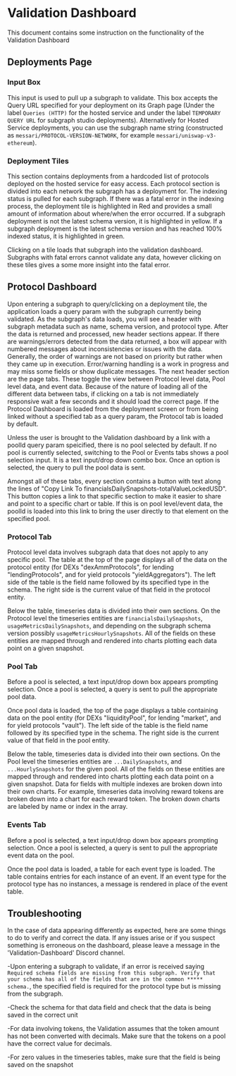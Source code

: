 # Validation Dashboard

This document contains some instruction on the functionality of the Validation Dashboard

## Deployments Page

### Input Box

This input is used to pull up a subgraph to validate. This box accepts the Query URL specified for your deployment on its Graph page (Under the label `Queries (HTTP)` for the hosted service and under the label `TEMPORARY QUERY URL` for subgraph studio deployments). Alternatively for Hosted Service deployments, you can use the subgraph name string (constructed as `messari/PROTOCOL-VERSION-NETWORK`, for example `messari/uniswap-v3-ethereum`).

### Deployment Tiles

This section contains deployments from a hardcoded list of protocols deployed on the hosted service for easy access. Each protocol section is divided into each network the subgraph has a deployment for. The indexing status is pulled for each subgraph. If there was a fatal error in the indexing process, the deployment tile is highlighted in Red and provides a small amount of information about where/when the error occurred. If a subgraph deployment is not the latest schema version, it is highlighted in yellow. If a subgraph deployment is the latest schema version and has reached 100% indexed status, it is highlighted in green.

Clicking on a tile loads that subgraph into the validation dashboard. Subgraphs with fatal errors cannot validate any data, however clicking on these tiles gives a some more insight into the fatal error.

## Protocol Dashboard

Upon entering a subgraph to query/clicking on a deployment tile, the application loads a query param with the subgraph currently being validated. As the subgraph's data loads, you will see a header with subgraph metadata such as name, schema version, and protocol type. After the data is returned and processed, new header sections appear. If there are warnings/errors detected from the data returned, a box will appear with numbered messages about inconsistencies or issues with the data. Generally, the order of warnings are not based on priority but rather when they came up in execution. Error/warning handling is a work in progress and may miss some fields or show duplicate messages. The next header section are the page tabs. These toggle the view between Protocol level data, Pool level data, and event data. Because of the nature of loading all of the different data between tabs, if clicking on a tab is not immediately responsive wait a few seconds and it should load the correct page. If the Protocol Dashboard is loaded from the deployment screen or from being linked without a specified tab as a query param, the Protocol tab is loaded by default.

Unless the user is brought to the Validation dashboard by a link with a poolId query param speicified, there is no pool selected by default. If no pool is currently selected, switching to the Pool or Events tabs shows a pool selection input. It is a text input/drop down combo box. Once an option is selected, the query to pull the pool data is sent.

Amongst all of these tabs, every section contains a button with text along the lines of "Copy Link To financialsDailySnapshots-totalValueLockedUSD". This button copies a link to that specific section to make it easier to share and point to a specific chart or table. If this is on pool level/event data, the poolId is loaded into this link to bring the user directly to that element on the specified pool.

### Protocol Tab

Protocol level data involves subgraph data that does not apply to any specific pool. The table at the top of the page displays all of the data on the protocol entity (for DEXs "dexAmmProtocols", for lending "lendingProtocols", and for yield protocols "yieldAggregators"). The left side of the table is the field name followed by its specified type in the schema. The right side is the current value of that field in the protocol entity.

Below the table, timeseries data is divided into their own sections. On the Protocol level the timeseries entities are `financialsDailySnapshots`, `usageMetricsDailySnapshots`, and depending on the subgraph schema version possibly `usageMetricsHourlySnapshots`. All of the fields on these entities are mapped through and rendered into charts plotting each data point on a given snapshot.

### Pool Tab

Before a pool is selected, a text input/drop down box appears prompting selection. Once a pool is selected, a query is sent to pull the appropriate pool data.

Once pool data is loaded, the top of the page displays a table containing data on the pool entity (for DEXs "liquidityPool", for lending "market", and for yield protocols "vault"). The left side of the table is the field name followed by its specified type in the schema. The right side is the current value of that field in the pool entity.

Below the table, timeseries data is divided into their own sections. On the Pool level the timeseries entities are `...DailySnapshots`, and `...HourlySnapshots` for the given pool. All of the fields on these entities are mapped through and rendered into charts plotting each data point on a given snapshot. Data for fields with multiple indexes are broken down into their own charts. For example, timeseries data involving reward tokens are broken down into a chart for each reward token. The broken down charts are labeled by name or index in the array.

### Events Tab

Before a pool is selected, a text input/drop down box appears prompting selection. Once a pool is selected, a query is sent to pull the appropriate event data on the pool.

Once the pool data is loaded, a table for each event type is loaded. The table contains entries for each instance of an event. If an event type for the protocol type has no instances, a message is rendered in place of the event table.

## Troubleshooting

In the case of data appearing differently as expected, here are some things to do to verify and correct the data. If any issues arise or if you suspect something is erroneous on the dashboard, please leave a message in the 'Validation-Dashboard' Discord channel.

-Upon entering a subgraph to validate, if an error is received saying `Required schema fields are missing from this subgraph. Verify that your schema has all of the fields that are in the common ***** schema.`, the specified field is required for the protocol type but is missing from the subgraph.

-Check the schema for that data field and check that the data is being saved in the correct unit

-For data involving tokens, the Validation assumes that the token amount has not been converted with decimals. Make sure that the tokens on a pool have the correct value for decimals.

-For zero values in the timeseries tables, make sure that the field is being saved on the snapshot
